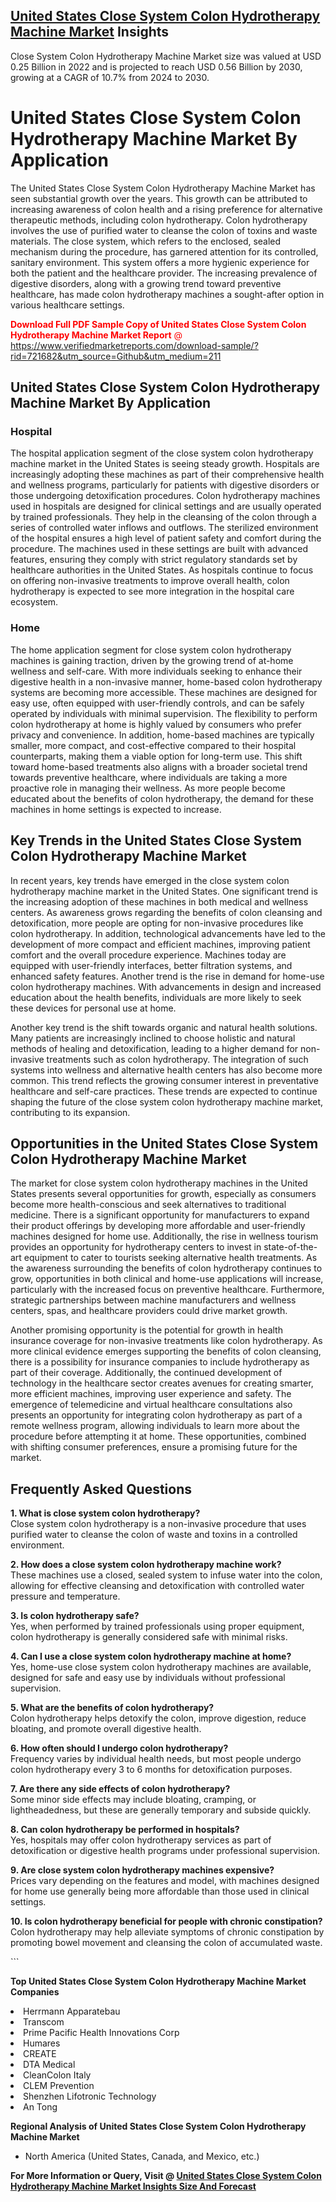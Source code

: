 <h2><a href="https://www.verifiedmarketreports.com/download-sample/?rid=721682&amp;utm_source=Github&amp;utm_medium=211" target="_blank">United States Close System Colon Hydrotherapy Machine Market</a> Insights</h2><p>Close System Colon Hydrotherapy Machine Market size was valued at USD 0.25 Billion in 2022 and is projected to reach USD 0.56 Billion by 2030, growing at a CAGR of 10.7% from 2024 to 2030.</p><p><h1>United States Close System Colon Hydrotherapy Machine Market By Application</h1><p>The United States Close System Colon Hydrotherapy Machine Market has seen substantial growth over the years. This growth can be attributed to increasing awareness of colon health and a rising preference for alternative therapeutic methods, including colon hydrotherapy. Colon hydrotherapy involves the use of purified water to cleanse the colon of toxins and waste materials. The close system, which refers to the enclosed, sealed mechanism during the procedure, has garnered attention for its controlled, sanitary environment. This system offers a more hygienic experience for both the patient and the healthcare provider. The increasing prevalence of digestive disorders, along with a growing trend toward preventive healthcare, has made colon hydrotherapy machines a sought-after option in various healthcare settings. <p><span class=""><span style="color: #ff0000;"><strong>Download Full PDF Sample Copy of United States Close System Colon Hydrotherapy Machine Market Report</strong> @ </span><a href="https://www.verifiedmarketreports.com/download-sample/?rid=721682&amp;utm_source=Github&amp;utm_medium=211" target="_blank">https://www.verifiedmarketreports.com/download-sample/?rid=721682&amp;utm_source=Github&amp;utm_medium=211</a></span></p> <h2>United States Close System Colon Hydrotherapy Machine Market By Application</h2><h3>Hospital</h3><p>The hospital application segment of the close system colon hydrotherapy machine market in the United States is seeing steady growth. Hospitals are increasingly adopting these machines as part of their comprehensive health and wellness programs, particularly for patients with digestive disorders or those undergoing detoxification procedures. Colon hydrotherapy machines used in hospitals are designed for clinical settings and are usually operated by trained professionals. They help in the cleansing of the colon through a series of controlled water inflows and outflows. The sterilized environment of the hospital ensures a high level of patient safety and comfort during the procedure. The machines used in these settings are built with advanced features, ensuring they comply with strict regulatory standards set by healthcare authorities in the United States. As hospitals continue to focus on offering non-invasive treatments to improve overall health, colon hydrotherapy is expected to see more integration in the hospital care ecosystem. <h3>Home</h3><p>The home application segment for close system colon hydrotherapy machines is gaining traction, driven by the growing trend of at-home wellness and self-care. With more individuals seeking to enhance their digestive health in a non-invasive manner, home-based colon hydrotherapy systems are becoming more accessible. These machines are designed for easy use, often equipped with user-friendly controls, and can be safely operated by individuals with minimal supervision. The flexibility to perform colon hydrotherapy at home is highly valued by consumers who prefer privacy and convenience. In addition, home-based machines are typically smaller, more compact, and cost-effective compared to their hospital counterparts, making them a viable option for long-term use. This shift toward home-based treatments also aligns with a broader societal trend towards preventive healthcare, where individuals are taking a more proactive role in managing their wellness. As more people become educated about the benefits of colon hydrotherapy, the demand for these machines in home settings is expected to increase. <h2>Key Trends in the United States Close System Colon Hydrotherapy Machine Market</h2><p>In recent years, key trends have emerged in the close system colon hydrotherapy machine market in the United States. One significant trend is the increasing adoption of these machines in both medical and wellness centers. As awareness grows regarding the benefits of colon cleansing and detoxification, more people are opting for non-invasive procedures like colon hydrotherapy. In addition, technological advancements have led to the development of more compact and efficient machines, improving patient comfort and the overall procedure experience. Machines today are equipped with user-friendly interfaces, better filtration systems, and enhanced safety features. Another trend is the rise in demand for home-use colon hydrotherapy machines. With advancements in design and increased education about the health benefits, individuals are more likely to seek these devices for personal use at home. <p>Another key trend is the shift towards organic and natural health solutions. Many patients are increasingly inclined to choose holistic and natural methods of healing and detoxification, leading to a higher demand for non-invasive treatments such as colon hydrotherapy. The integration of such systems into wellness and alternative health centers has also become more common. This trend reflects the growing consumer interest in preventative healthcare and self-care practices. These trends are expected to continue shaping the future of the close system colon hydrotherapy machine market, contributing to its expansion. <h2>Opportunities in the United States Close System Colon Hydrotherapy Machine Market</h2><p>The market for close system colon hydrotherapy machines in the United States presents several opportunities for growth, especially as consumers become more health-conscious and seek alternatives to traditional medicine. There is a significant opportunity for manufacturers to expand their product offerings by developing more affordable and user-friendly machines designed for home use. Additionally, the rise in wellness tourism provides an opportunity for hydrotherapy centers to invest in state-of-the-art equipment to cater to tourists seeking alternative health treatments. As the awareness surrounding the benefits of colon hydrotherapy continues to grow, opportunities in both clinical and home-use applications will increase, particularly with the increased focus on preventive healthcare. Furthermore, strategic partnerships between machine manufacturers and wellness centers, spas, and healthcare providers could drive market growth. <p>Another promising opportunity is the potential for growth in health insurance coverage for non-invasive treatments like colon hydrotherapy. As more clinical evidence emerges supporting the benefits of colon cleansing, there is a possibility for insurance companies to include hydrotherapy as part of their coverage. Additionally, the continued development of technology in the healthcare sector creates avenues for creating smarter, more efficient machines, improving user experience and safety. The emergence of telemedicine and virtual healthcare consultations also presents an opportunity for integrating colon hydrotherapy as part of a remote wellness program, allowing individuals to learn more about the procedure before attempting it at home. These opportunities, combined with shifting consumer preferences, ensure a promising future for the market. <h2>Frequently Asked Questions</h2><p><strong>1. What is close system colon hydrotherapy?</strong><br>Close system colon hydrotherapy is a non-invasive procedure that uses purified water to cleanse the colon of waste and toxins in a controlled environment.</p><p><strong>2. How does a close system colon hydrotherapy machine work?</strong><br>These machines use a closed, sealed system to infuse water into the colon, allowing for effective cleansing and detoxification with controlled water pressure and temperature.</p><p><strong>3. Is colon hydrotherapy safe?</strong><br>Yes, when performed by trained professionals using proper equipment, colon hydrotherapy is generally considered safe with minimal risks.</p><p><strong>4. Can I use a close system colon hydrotherapy machine at home?</strong><br>Yes, home-use close system colon hydrotherapy machines are available, designed for safe and easy use by individuals without professional supervision.</p><p><strong>5. What are the benefits of colon hydrotherapy?</strong><br>Colon hydrotherapy helps detoxify the colon, improve digestion, reduce bloating, and promote overall digestive health.</p><p><strong>6. How often should I undergo colon hydrotherapy?</strong><br>Frequency varies by individual health needs, but most people undergo colon hydrotherapy every 3 to 6 months for detoxification purposes.</p><p><strong>7. Are there any side effects of colon hydrotherapy?</strong><br>Some minor side effects may include bloating, cramping, or lightheadedness, but these are generally temporary and subside quickly.</p><p><strong>8. Can colon hydrotherapy be performed in hospitals?</strong><br>Yes, hospitals may offer colon hydrotherapy services as part of detoxification or digestive health programs under professional supervision.</p><p><strong>9. Are close system colon hydrotherapy machines expensive?</strong><br>Prices vary depending on the features and model, with machines designed for home use generally being more affordable than those used in clinical settings.</p><p><strong>10. Is colon hydrotherapy beneficial for people with chronic constipation?</strong><br>Colon hydrotherapy may help alleviate symptoms of chronic constipation by promoting bowel movement and cleansing the colon of accumulated waste.</p>```</p><p><strong>Top United States Close System Colon Hydrotherapy Machine Market Companies</strong></p><div data-test-id=""><p><li>Herrmann Apparatebau</li><li> Transcom</li><li> Prime Pacific Health Innovations Corp</li><li> Humares</li><li> CREATE</li><li> DTA Medical</li><li> CleanColon Italy</li><li> CLEM Prevention</li><li> Shenzhen Lifotronic Technology</li><li> An Tong</li></p><div><strong>Regional Analysis of&nbsp;United States Close System Colon Hydrotherapy Machine Market</strong></div><ul><li dir="ltr"><p dir="ltr">North America&nbsp;(United States, Canada, and Mexico, etc.)</p></li></ul><p><strong>For More Information or Query, Visit @&nbsp;</strong><strong><a href="https://www.verifiedmarketreports.com/product/close-system-colon-hydrotherapy-machine-market/?utm_source=Github&amp;utm_medium=211" target="_blank">United States Close System Colon Hydrotherapy Machine Market Insights Size And Forecast</a></strong></p></div>
